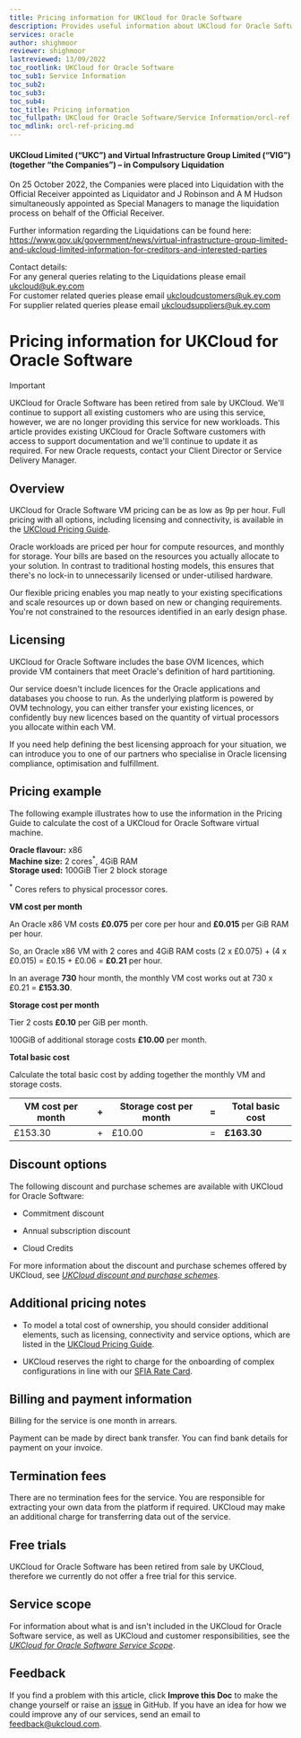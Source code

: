 ```yaml
---
title: Pricing information for UKCloud for Oracle Software
description: Provides useful information about UKCloud for Oracle Software pricing, including pricing examples
services: oracle
author: shighmoor
reviewer: shighmoor
lastreviewed: 13/09/2022
toc_rootlink: UKCloud for Oracle Software
toc_sub1: Service Information
toc_sub2:
toc_sub3:
toc_sub4:
toc_title: Pricing information
toc_fullpath: UKCloud for Oracle Software/Service Information/orcl-ref-pricing.md
toc_mdlink: orcl-ref-pricing.md
---
```


#### UKCloud Limited (“UKC”) and Virtual Infrastructure Group Limited (“VIG”) (together “the Companies”) – in Compulsory Liquidation

On 25 October 2022, the Companies were placed into Liquidation with the Official Receiver appointed as Liquidator and J Robinson and A M Hudson simultaneously appointed as Special Managers to manage the liquidation process on behalf of the Official Receiver.

Further information regarding the Liquidations can be found here: <https://www.gov.uk/government/news/virtual-infrastructure-group-limited-and-ukcloud-limited-information-for-creditors-and-interested-parties>

Contact details:<br>
For any general queries relating to the Liquidations please email <ukcloud@uk.ey.com><br>
For customer related queries please email <ukcloudcustomers@uk.ey.com><br>
For supplier related queries please email <ukcloudsuppliers@uk.ey.com>

# Pricing information for UKCloud for Oracle Software

> [!IMPORTANT]
> UKCloud for Oracle Software has been retired from sale by UKCloud. We'll continue to support all existing customers who are using this service, however, we are no longer providing this service for new workloads. This article provides existing UKCloud for Oracle Software customers with access to support documentation and we'll continue to update it as required. For new Oracle requests, contact your Client Director or Service Delivery Manager.

## Overview

UKCloud for Oracle Software VM pricing can be as low as 9p per hour. Full pricing with all options, including licensing and connectivity, is available in the [UKCloud Pricing Guide](https://ukcloud.com/pricing-guide).

Oracle workloads are priced per hour for compute resources, and monthly for storage. Your bills are based on the resources you actually allocate to your solution. In contrast to traditional hosting models, this ensures that there's no lock-in to unnecessarily licensed or under-utilised hardware.

Our flexible pricing enables you map neatly to your existing specifications and scale resources up or down based on new or changing requirements. You're not constrained to the resources identified in an early design phase.

## Licensing

UKCloud for Oracle Software includes the base OVM licences, which provide VM containers that meet Oracle's definition of hard partitioning.

Our service doesn't include licences for the Oracle applications and databases you choose to run. As the underlying platform is powered by OVM technology, you can either transfer your existing licences, or confidently buy new licences based on the quantity of virtual processors you allocate within each VM.

If you need help defining the best licensing approach for your situation, we can introduce you to one of our partners who specialise in Oracle licensing compliance, optimisation and fulfillment.

## Pricing example

The following example illustrates how to use the information in the Pricing Guide to calculate the cost of a UKCloud for Oracle Software virtual machine.

**Oracle flavour:** x86<br>
**Machine size:** 2 cores<sup>*</sup>, 4GiB RAM<br>
**Storage used:** 100GiB Tier 2 block storage

<sup>*</sup> Cores refers to physical processor cores.

**VM cost per month**

An Oracle x86 VM costs **£0.075** per core per hour and **£0.015** per GiB RAM per hour.

So, an Oracle x86 VM with 2 cores and 4GiB RAM costs (2 x £0.075) + (4 x £0.015) = £0.15 + £0.06 = **£0.21** per hour.

In an average **730** hour month, the monthly VM cost works out at 730 x £0.21 = **£153.30**.

**Storage cost per month**

Tier 2 costs **£0.10** per GiB per month.

100GiB of additional storage costs **£10.00** per month.

**Total basic cost**

Calculate the total basic cost by adding together the monthly VM and storage costs.

VM cost per month | + | Storage cost per month | = | Total basic cost
------------------|---|------------------------|---|-----------------
£153.30           | + | £10.00                 | = | **£163.30**

## Discount options

The following discount and purchase schemes are available with UKCloud for Oracle Software:

- Commitment discount

- Annual subscription discount

- Cloud Credits

For more information about the discount and purchase schemes offered by UKCloud, see [*UKCloud discount and purchase schemes*](../other/other-ref-discount-schemes.md).

## Additional pricing notes

- To model a total cost of ownership, you should consider additional elements, such as licensing, connectivity and service options, which are listed in the [UKCloud Pricing Guide](https://ukcloud.com/pricing-guide).

- UKCloud reserves the right to charge for the onboarding of complex configurations in line with our [SFIA Rate Card](https://ukcloud.com/sfia).

## Billing and payment information

Billing for the service is one month in arrears.

Payment can be made by direct bank transfer. You can find bank details for payment on your invoice.

## Termination fees

There are no termination fees for the service. You are responsible for extracting your own data from the platform if required. UKCloud may make an additional charge for transferring data out of the service.

## Free trials

UKCloud for Oracle Software has been retired from sale by UKCloud, therefore we currently do not offer a free trial for this service.

## Service scope

For information about what is and isn't included in the UKCloud for Oracle Software service, as well as UKCloud and customer responsibilities, see the [*UKCloud for Oracle Software Service Scope*](orcl-sco.md).

## Feedback

If you find a problem with this article, click **Improve this Doc** to make the change yourself or raise an [issue](https://github.com/UKCloud/documentation/issues) in GitHub. If you have an idea for how we could improve any of our services, send an email to <feedback@ukcloud.com>.

